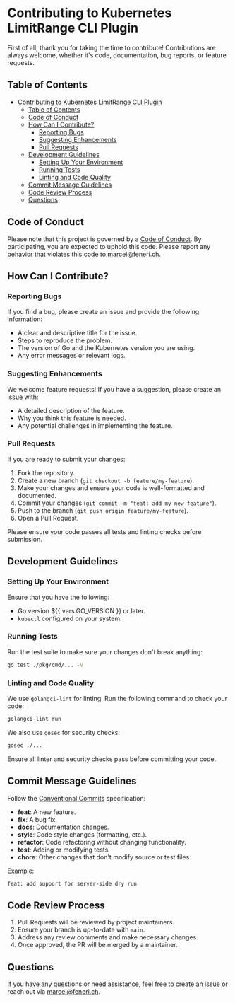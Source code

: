 # Contributing to Kubernetes LimitRange CLI Plugin

First of all, thank you for taking the time to contribute! Contributions are always welcome, whether it's code, documentation, bug reports, or feature requests.

## Table of Contents

- [Contributing to Kubernetes LimitRange CLI Plugin](#contributing-to-kubernetes-limitrange-cli-plugin)
  - [Table of Contents](#table-of-contents)
  - [Code of Conduct](#code-of-conduct)
  - [How Can I Contribute?](#how-can-i-contribute)
    - [Reporting Bugs](#reporting-bugs)
    - [Suggesting Enhancements](#suggesting-enhancements)
    - [Pull Requests](#pull-requests)
  - [Development Guidelines](#development-guidelines)
    - [Setting Up Your Environment](#setting-up-your-environment)
    - [Running Tests](#running-tests)
    - [Linting and Code Quality](#linting-and-code-quality)
  - [Commit Message Guidelines](#commit-message-guidelines)
  - [Code Review Process](#code-review-process)
  - [Questions](#questions)

## Code of Conduct

Please note that this project is governed by a [Code of Conduct](CODE_OF_CONDUCT.md). By participating, you are expected to uphold this code. Please report any behavior that violates this code to [marcel@feneri.ch](mailto:marcel@feneri.ch).

## How Can I Contribute?

### Reporting Bugs

If you find a bug, please create an issue and provide the following information:
- A clear and descriptive title for the issue.
- Steps to reproduce the problem.
- The version of Go and the Kubernetes version you are using.
- Any error messages or relevant logs.

### Suggesting Enhancements

We welcome feature requests! If you have a suggestion, please create an issue with:
- A detailed description of the feature.
- Why you think this feature is needed.
- Any potential challenges in implementing the feature.

### Pull Requests

If you are ready to submit your changes:
1. Fork the repository.
2. Create a new branch (`git checkout -b feature/my-feature`).
3. Make your changes and ensure your code is well-formatted and documented.
4. Commit your changes (`git commit -m "feat: add my new feature"`).
5. Push to the branch (`git push origin feature/my-feature`).
6. Open a Pull Request.

Please ensure your code passes all tests and linting checks before submission.

## Development Guidelines

### Setting Up Your Environment

Ensure that you have the following:
- Go version ${{ vars.GO_VERSION }} or later.
- `kubectl` configured on your system.

### Running Tests

Run the test suite to make sure your changes don't break anything:
```bash
go test ./pkg/cmd/... -v
```

### Linting and Code Quality

We use `golangci-lint` for linting. Run the following command to check your code:
```bash
golangci-lint run
```

We also use `gosec` for security checks:
```bash
gosec ./...
```

Ensure all linter and security checks pass before committing your code.

## Commit Message Guidelines

Follow the [Conventional Commits](https://www.conventionalcommits.org/en/v1.0.0/) specification:
- **feat**: A new feature.
- **fix**: A bug fix.
- **docs**: Documentation changes.
- **style**: Code style changes (formatting, etc.).
- **refactor**: Code refactoring without changing functionality.
- **test**: Adding or modifying tests.
- **chore**: Other changes that don't modify source or test files.

Example:
```
feat: add support for server-side dry run
```

## Code Review Process

1. Pull Requests will be reviewed by project maintainers.
2. Ensure your branch is up-to-date with `main`.
3. Address any review comments and make necessary changes.
4. Once approved, the PR will be merged by a maintainer.

## Questions

If you have any questions or need assistance, feel free to create an issue or reach out via [marcel@feneri.ch](marcel@feneri.ch).